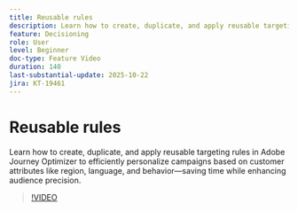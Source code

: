 ```yaml
---
title: Reusable rules
description: Learn how to create, duplicate, and apply reusable targeting rules in Adobe Journey Optimizer to efficiently personalize campaigns based on customer attributes like region, language, and behavior—saving time while enhancing audience precision.
feature: Decisioning
role: User
level: Beginner
doc-type: Feature Video
duration: 140
last-substantial-update: 2025-10-22
jira: KT-19461
---
```


# Reusable rules

Learn how to create, duplicate, and apply reusable targeting rules in Adobe Journey Optimizer to efficiently personalize campaigns based on customer attributes like region, language, and behavior—saving time while enhancing audience precision.

>[!VIDEO](https://video.tv.adobe.com/v/3476127/?learn=on&enablevpops)
